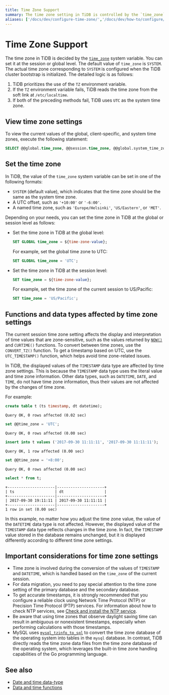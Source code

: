 ```yaml
---
title: Time Zone Support
summary: The time zone setting in TiDB is controlled by the `time_zone` system variable, which can be set at the session or global level. The displayed values of the `TIMESTAMP` data type are affected by the time zone setting, while the `DATETIME`, `DATE`, and `TIME` data types are not affected. For data migration, you need to pay special attention to whether the time zone settings of the primary database and the secondary database are consistent.
aliases: ['/docs/dev/configure-time-zone/','/docs/dev/how-to/configure/time-zone/']
---
```


# Time Zone Support

The time zone in TiDB is decided by the [`time_zone`](/system-variables.md#time_zone) system variable. You can set it at the session or global level. The default value of `time_zone` is `SYSTEM`. The actual time zone corresponding to `SYSTEM` is configured when the TiDB cluster bootstrap is initialized. The detailed logic is as follows:

1. TiDB prioritizes the use of the `TZ` environment variable.
2. If the `TZ` environment variable fails, TiDB reads the time zone from the soft link at `/etc/localtime`.
3. If both of the preceding methods fail, TiDB uses `UTC` as the system time zone.

## View time zone settings

To view the current values of the global, client-specific, and system time zones, execute the following statement:

```sql
SELECT @@global.time_zone, @@session.time_zone, @@global.system_time_zone;
```

## Set the time zone

In TiDB, the value of the `time_zone` system variable can be set in one of the following formats:

- `SYSTEM` (default value), which indicates that the time zone should be the same as the system time zone.
- A UTC offset, such as `'+10:00'` or `'-6:00'`.
- A named time zone, such as `'Europe/Helsinki'`, `'US/Eastern'`, or `'MET'`.

Depending on your needs, you can set the time zone in TiDB at the global or session level as follows:

- Set the time zone in TiDB at the global level:

    ```sql
    SET GLOBAL time_zone = ${time-zone-value};
    ```

    For example, set the global time zone to UTC:

    ```sql
    SET GLOBAL time_zone = 'UTC';
    ```

- Set the time zone in TiDB at the session level:

    ```sql
    SET time_zone = ${time-zone-value};
    ```

    For example, set the time zone of the current session to US/Pacific:

    ```sql
    SET time_zone = 'US/Pacific';
    ```

## Functions and data types affected by time zone settings

The current session time zone setting affects the display and interpretation of time values that are zone-sensitive, such as the values returned by [`NOW()`](/functions-and-operators/date-and-time-functions.md) and `CURTIME()` functions. To convert between time zones, use the `CONVERT_TZ()` function. To get a timestamp based on UTC, use the `UTC_TIMESTAMP()` function, which helps avoid time zone-related issues.

In TiDB, the displayed values of the `TIMESTAMP` data type are affected by time zone settings. This is because the `TIMESTAMP` data type uses the literal value and time zone information. Other data types, such as `DATETIME`, `DATE`, and `TIME`, do not have time zone information, thus their values are not affected by the changes of time zone.

For example:

```sql
create table t (ts timestamp, dt datetime);
```

```
Query OK, 0 rows affected (0.02 sec)
```

```sql
set @@time_zone = 'UTC';
```

```
Query OK, 0 rows affected (0.00 sec)
```

```sql
insert into t values ('2017-09-30 11:11:11', '2017-09-30 11:11:11');
```

```
Query OK, 1 row affected (0.00 sec)
```

```sql
set @@time_zone = '+8:00';
```

```
Query OK, 0 rows affected (0.00 sec)
```

```sql
select * from t;
```

```
+---------------------|---------------------+
| ts                  | dt                  |
+---------------------|---------------------+
| 2017-09-30 19:11:11 | 2017-09-30 11:11:11 |
+---------------------|---------------------+
1 row in set (0.00 sec)
```

In this example, no matter how you adjust the time zone value, the value of the `DATETIME` data type is not affected. However, the displayed value of the `TIMESTAMP` data type reflects changes in the time zone. In fact, the `TIMESTAMP` value stored in the database remains unchanged, but it is displayed differently according to different time zone settings.

## Important considerations for time zone settings

- Time zone is involved during the conversion of the values of `TIMESTAMP` and `DATETIME`, which is handled based on the `time_zone` of the current session.
- For data migration, you need to pay special attention to the time zone setting of the primary database and the secondary database.
- To get accurate timestamps, it is strongly recommended that you configure a reliable clock using Network Time Protocol (NTP) or Precision Time Protocol (PTP) services. For information about how to check NTP services, see [Check and install the NTP service](/check-before-deployment.md#check-and-install-the-ntp-service).
- Be aware that using time zones that observe daylight saving time can result in ambiguous or nonexistent timestamps, especially when performing calculations with those timestamps.
- MySQL uses [`mysql_tzinfo_to_sql`](https://dev.mysql.com/doc/refman/8.4/en/mysql-tzinfo-to-sql.html) to convert the time zone database of the operating system into tables in the `mysql` database. In contrast, TiDB directly reads the time zone data files from the time zone database of the operating system, which leverages the built-in time zone handling capabilities of the Go programming language.

## See also

- [Date and time data-type](/data-type-date-and-time.md)
- [Data and time functions](/functions-and-operators/date-and-time-functions.md)
